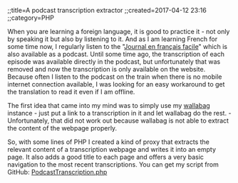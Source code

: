 ;;title=A podcast transcription extractor
;;created=2017-04-12 23:16
;;category=PHP

When you are learning a foreign language, it is good to practice it - not only by speaking it but also by listening to it. And as I am learning French for some time now, I regularly listen to the "[Journal en français facile](https://savoirs.rfi.fr/fr/apprendre-enseigner/langue-francaise/journal-en-francais-facilE)" which is also available as a podcast. Until some time ago, the transcription of each episode was available directly in the podcast, but unfortunately that was removed and now the transcription is only available on the website. Because often I listen to the podcast on the train when there is no mobile internet connection available, I was looking for an easy workaround to get the translation to read it even if I am offline.

The first idea that came into my mind was to simply use my [wallabag](https://wallabag.org/) instance - just put a link to a transcription in it and let wallabag do the rest. - Unfortunately, that did not work out because wallabag is not able to extract the content of the webpage properly.

So, with some lines of PHP I created a kind of proxy that extracts the relevant content of a transcription webpage and writes it into an empty page. It also adds a good title to each page and offers a very basic navigation to the most recent transcriptions. You can get my script from GitHub: [PodcastTranscription.php](https://gist.github.com/tortlepp/a2cd1422719e229edf8d18401f40ef50)
